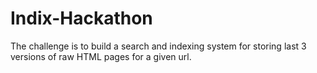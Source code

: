 # Indix-Hackathon
The challenge is to build a search and indexing system for storing last 3 versions of raw HTML pages for a given url. 
